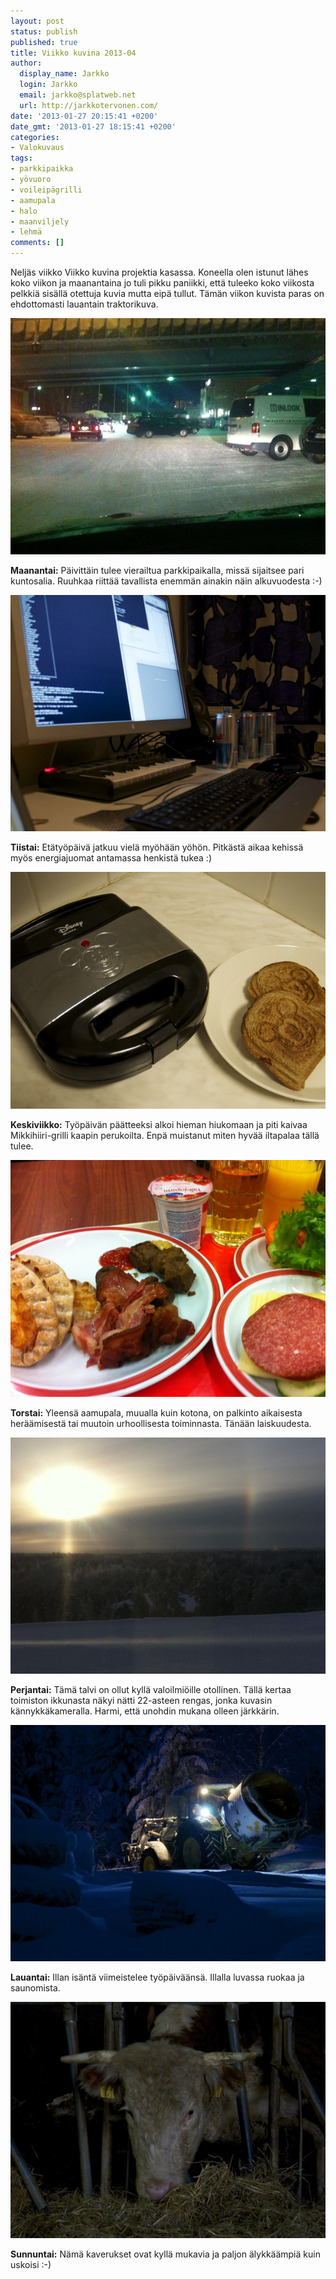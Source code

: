 ```yaml
---
layout: post
status: publish
published: true
title: Viikko kuvina 2013-04
author:
  display_name: Jarkko
  login: Jarkko
  email: jarkko@splatweb.net
  url: http://jarkkotervonen.com/
date: '2013-01-27 20:15:41 +0200'
date_gmt: '2013-01-27 18:15:41 +0200'
categories:
- Valokuvaus
tags:
- parkkipaikka
- yövuoro
- voileipägrilli
- aamupala
- halo
- maanviljely
- lehmä
comments: []
---
```

Neljäs viikko Viikko kuvina projektia kasassa. Koneella olen istunut lähes koko viikon ja maanantaina jo tuli pikku paniikki, että tuleeko koko viikosta pelkkiä sisällä otettuja kuvia mutta eipä tullut. Tämän viikon kuvista paras on ehdottomasti lauantain traktorikuva.

<amp-img alt="Viikko kuvina 2013-04 - Maanantai" src="/assets/img/posts/2013-04-ma.jpg" layout="responsive" width="4" height="3">
  <noscript><img alt="Viikko kuvina 2013-04 - Maanantai" src="/assets/img/posts/2013-04-ma.jpg" /></noscript>
</amp-img>

__Maanantai:__ Päivittäin tulee vierailtua parkkipaikalla, missä sijaitsee pari kuntosalia. Ruuhkaa riittää tavallista enemmän ainakin näin alkuvuodesta :-)</p>

<amp-img alt="Viikko kuvina 2013-04 - Tiistai" src="/assets/img/posts/2013-04-ti.jpg" layout="responsive" width="4" height="3">
  <noscript><img alt="Viikko kuvina 2013-04 - Tiistai" src="/assets/img/posts/2013-04-ti.jpg" /></noscript>
</amp-img>

__Tiistai:__ Etätyöpäivä jatkuu vielä myöhään yöhön. Pitkästä aikaa kehissä myös energiajuomat antamassa henkistä tukea :)

<amp-img alt="Viikko kuvina 2013-04 - Keskiviikko" src="/assets/img/posts/2013-04-ke.jpg" layout="responsive" width="4" height="3">
  <noscript><img alt="Viikko kuvina 2013-04 - Keskiviikko" src="/assets/img/posts/2013-04-ke.jpg" /></noscript>
</amp-img>

__Keskiviikko:__ Työpäivän päätteeksi alkoi hieman hiukomaan ja piti kaivaa Mikkihiiri-grilli kaapin perukoilta. Enpä muistanut miten hyvää iltapalaa tällä tulee.

<amp-img alt="Viikko kuvina 2013-04 - Torstai" src="/assets/img/posts/2013-04-to.jpg" layout="responsive" width="4" height="3">
  <noscript><img alt="Viikko kuvina 2013-04 - Torstai" src="/assets/img/posts/2013-04-to.jpg" /></noscript>
</amp-img>

__Torstai:__ Yleensä aamupala, muualla kuin kotona, on palkinto aikaisesta heräämisestä tai muutoin urhoollisesta toiminnasta. Tänään laiskuudesta.

<amp-img alt="Viikko kuvina 2013-04 - Perjantai" src="/assets/img/posts/2013-04-pe.jpg" layout="responsive" width="4" height="3">
  <noscript><img alt="Viikko kuvina 2013-04 - Perjantai" src="/assets/img/posts/2013-04-pe.jpg" /></noscript>
</amp-img>

__Perjantai:__ Tämä talvi on ollut kyllä valoilmiöille otollinen. Tällä kertaa toimiston ikkunasta näkyi nätti 22-asteen rengas, jonka kuvasin kännykkäkameralla. Harmi, että unohdin mukana olleen järkkärin.

<amp-img alt="Viikko kuvina 2013-04 - Lauantai" src="/assets/img/posts/2013-04-la.jpg" layout="responsive" width="4" height="3">
  <noscript><img alt="Viikko kuvina 2013-04 - Lauantai" src="/assets/img/posts/2013-04-la.jpg" /></noscript>
</amp-img>

__Lauantai:__ Illan isäntä viimeistelee työpäiväänsä. Illalla luvassa ruokaa ja saunomista.

<amp-img alt="Viikko kuvina 2013-04 - Sunnuntai" src="/assets/img/posts/2013-04-su.jpg" layout="responsive" width="4" height="3">
  <noscript><img alt="Viikko kuvina 2013-04 - Sunnuntai" src="/assets/img/posts/2013-04-su.jpg" /></noscript>
</amp-img>

__Sunnuntai:__ Nämä kaverukset ovat kyllä mukavia ja paljon älykkäämpiä kuin uskoisi :-)
